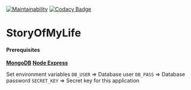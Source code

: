[![Maintainability](https://api.codeclimate.com/v1/badges/04972f497f50248323d3/maintainability)](https://codeclimate.com/github/EinsteinCarrey/StoryOfMyLife/maintainability)
[![Codacy Badge](https://api.codacy.com/project/badge/Grade/c83437b059f24971a6dba076cfe06280)](https://www.codacy.com/app/EinsteinCarrey/StoryOfMyLife?utm_source=github.com&amp;utm_medium=referral&amp;utm_content=EinsteinCarrey/StoryOfMyLife&amp;utm_campaign=Badge_Grade)


# StoryOfMyLife



#### Prerequisites

[**MongoDB**](https://www.mongodb.com/)
**[Node Express](https://expressjs.com/)**



Set environment variables
 `DB_USER` => Database user
 `DB_PASS` => Database password
 `SECRET_KEY` => Secret key for this application
